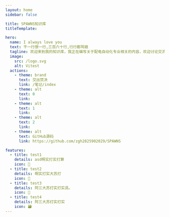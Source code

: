 ```yaml
---
layout: home
sidebar: false

title: SPAWNS知识库
titleTemplate: 

hero:
  name: I always love you
  text: 干一行恨一行,三百六十行,行行都骂娘
  tagline: 欢迎来到我的知识库，我正在编写关于配电自动化专业相关的内容，欢迎讨论交流。
  image:
    src: /logo.svg
    alt: Vitest
  actions:
    - theme: brand
      text: 交出焚决
      link: /笔记/index
    - theme: alt
      text: 0
      link: 
    - theme: alt
      text: 1
      link: 
    - theme: alt
      text: 2
      link: 
    - theme: alt
      text: GitHub源码
      link: https://github.com/zgh2825902029/SPAWNS

features:
  - title: test1
    details: asd啊实打实打算
    icon: 🌈
  - title: test2
    details: 啊实打实大苏打
    icon: 📃
  - title: test3
    details: 阿三大苏打实打实具。
    icon: 🚀
  - title: test4
    details: 阿三大苏打实打实
    icon: 🗃
---
```


<HomePage />
